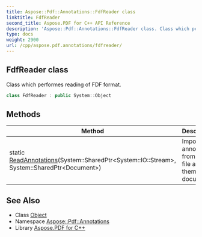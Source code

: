 ```yaml
---
title: Aspose::Pdf::Annotations::FdfReader class
linktitle: FdfReader
second_title: Aspose.PDF for C++ API Reference
description: 'Aspose::Pdf::Annotations::FdfReader class. Class which performes reading of FDF format in C++.'
type: docs
weight: 2900
url: /cpp/aspose.pdf.annotations/fdfreader/
---
```

## FdfReader class


Class which performes reading of FDF format.

```cpp
class FdfReader : public System::Object
```

## Methods

| Method | Description |
| --- | --- |
| static [ReadAnnotations](./readannotations/)(System::SharedPtr\<System::IO::Stream\>, System::SharedPtr\<Document\>) | Import annotations from FDF file and put them into document. |
## See Also

* Class [Object](../../system/object/)
* Namespace [Aspose::Pdf::Annotations](../)
* Library [Aspose.PDF for C++](../../)
